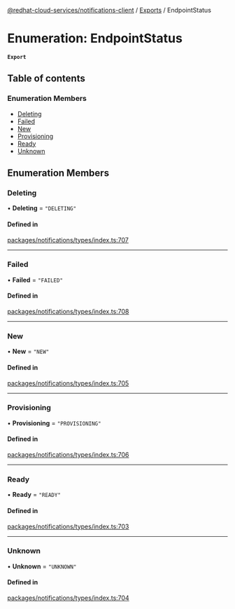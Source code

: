 [@redhat-cloud-services/notifications-client](../README.md) / [Exports](../modules.md) / EndpointStatus

# Enumeration: EndpointStatus

**`Export`**

## Table of contents

### Enumeration Members

- [Deleting](EndpointStatus.md#deleting)
- [Failed](EndpointStatus.md#failed)
- [New](EndpointStatus.md#new)
- [Provisioning](EndpointStatus.md#provisioning)
- [Ready](EndpointStatus.md#ready)
- [Unknown](EndpointStatus.md#unknown)

## Enumeration Members

### Deleting

• **Deleting** = ``"DELETING"``

#### Defined in

[packages/notifications/types/index.ts:707](https://github.com/RedHatInsights/javascript-clients/blob/master/packages/notifications/types/index.ts#L707)

___

### Failed

• **Failed** = ``"FAILED"``

#### Defined in

[packages/notifications/types/index.ts:708](https://github.com/RedHatInsights/javascript-clients/blob/master/packages/notifications/types/index.ts#L708)

___

### New

• **New** = ``"NEW"``

#### Defined in

[packages/notifications/types/index.ts:705](https://github.com/RedHatInsights/javascript-clients/blob/master/packages/notifications/types/index.ts#L705)

___

### Provisioning

• **Provisioning** = ``"PROVISIONING"``

#### Defined in

[packages/notifications/types/index.ts:706](https://github.com/RedHatInsights/javascript-clients/blob/master/packages/notifications/types/index.ts#L706)

___

### Ready

• **Ready** = ``"READY"``

#### Defined in

[packages/notifications/types/index.ts:703](https://github.com/RedHatInsights/javascript-clients/blob/master/packages/notifications/types/index.ts#L703)

___

### Unknown

• **Unknown** = ``"UNKNOWN"``

#### Defined in

[packages/notifications/types/index.ts:704](https://github.com/RedHatInsights/javascript-clients/blob/master/packages/notifications/types/index.ts#L704)
